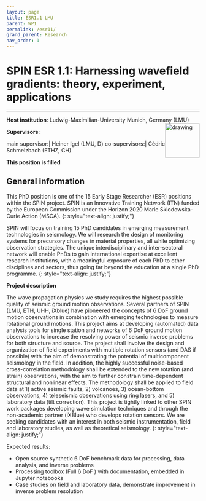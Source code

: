 ```yaml
---
layout: page
title: ESR1.1 LMU
parent: WP1
permalink: /esr11/
grand_parent: Research
nav_order: 1
---
```


# SPIN ESR 1.1: Harnessing wavefield gradients: theory, experiment, applications
----

__Host institution__: Ludwig-Maximilian-University Munich, Germany (LMU)  <img src="/assets/images/partners-logos/LMU_logo.svg" alt="drawing" width="90" style="float:right"/>

__Supervisors__: 
		  
main supervisor:| Heiner Igel (LMU, D)
co-supervisors:| C&eacute;dric Schmelzbach (ETHZ, CH)

__This position is filled__

## General information

This PhD position is one of the 15 Early Stage Researcher (ESR) positions within the SPIN project.  SPIN is an Innovative Training Network (ITN) funded by the European Commission under the Horizon 2020 Marie Sklodowska-Curie Action (MSCA). 
{: style="text-align: justify;"}

SPIN will focus on training 15 PhD candidates in emerging measurement technologies in seismology. We will research the design of monitoring systems for precursory changes in material properties, all while optimizing observation strategies. The unique interdisciplinary and inter-sectoral network will enable PhDs to gain international expertise at excellent research institutions, with a meaningful exposure of each PhD to other disciplines and sectors, thus going far beyond the education at a single PhD programme.
{: style="text-align: justify;"}

__Project description__

The wave propagation physics we study requires the highest possible quality of seismic ground motion observations. Several partners of SPIN (LMU, ETH, UHH, iXblue) have pioneered the concepts of 6 DoF ground motion observations in combination with emerging technologies to measure rotational ground motions. This project aims at developing (automated) data analysis tools for single station and networks of 6 DoF ground motion observations to increase the resolving power of seismic inverse problems for both structure and source. The project shall involve the design and organization of field experiments with multiple rotation sensors (and DAS if possible) with the aim of demonstrating the potential of multicomponent seismology in the field. In addition, the highly successful noise-based cross-correlation methodology shall be extended to the new rotation (and strain) observations, with the aim to further constrain time-dependent structural and nonlinear effects. The methodology shall be applied to field data at 1) active seismic faults, 2) volcanoes, 3) ocean-bottom observations, 4) teleseismic observations using ring lasers, and 5) laboratory data (tilt correction). This project is tightly linked to other SPIN work packages developing wave simulation techniques and through the non-academic partner (iXBlue) who develops rotation sensors. We are seeking candidates with an interest in both seismic instrumentation, field and laboratory studies, as well as theoretical seismology. 
{: style="text-align: justify;"}

Expected results:

- Open source synthetic 6 DoF benchmark data for processing, data analysis, and inverse problems 
- Processing toolbox (Full 6 DoF ) with documentation, embedded in Jupyter notebooks 
- Case studies on field and laboratory data, demonstrate improvement in inverse problem resolution 

